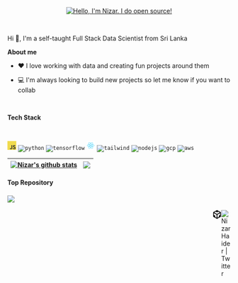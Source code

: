 <p align="center"><a href="https://#"><img width="80%" alt="Hello, I'm Nizar. I do open source!" src="./assets/header.png" /></a></p>

<br />

Hi 👋, I'm a self-taught Full Stack Data Scientist from Sri Lanka 

**About me**
<br>
- ❤️ I love working with data and creating fun projects around them

- 💻 I'm always looking to build new projects so let me know if you want to collab
<br>

**Tech Stack**

<br>

<code><img height="20" alt="javascript" src="https://raw.githubusercontent.com/github/explore/80688e429a7d4ef2fca1e82350fe8e3517d3494d/topics/javascript/javascript.png"></code>
<code><img height="20" alt="python" src="https://img.icons8.com/color/48/null/python--v1.png"></code>
<code><img height="20" alt="tensorflow" src="https://img.icons8.com/color/48/null/tensorflow.png"></code>
<code><img height="20" alt="react" src="https://raw.githubusercontent.com/github/explore/80688e429a7d4ef2fca1e82350fe8e3517d3494d/topics/react/react.png"></code>
<code><img height="20" alt="tailwind" src="https://img.icons8.com/color/48/null/tailwindcss.png"></code>
<code><img height="20" alt="nodejs" src="https://img.icons8.com/color/48/null/nodejs.png"></code>
<code><img height="20" alt="gcp" src="https://img.icons8.com/fluency/48/null/google-cloud.png"></code>
<code><img height="20" alt="aws" src="https://img.icons8.com/color/48/null/amazon-web-services.png"></code>   


| <a href="https://github.com/nizarhaider"><img align="center" src="https://github-readme-stats.vercel.app/api?username=nizarhaider&show_icons=true&include_all_commits=true&theme=radical&hide_border=true" alt="Nizar's github stats" /></a> | <a href="https://github.com/nizarhaider"><img align="center" src="https://github-readme-stats.vercel.app/api/top-langs/?username=nizarhaider&layout=compact&theme=radical&hide_border=true" /></a> |
| ------------- | ------------- |

#### Top Repository


<a href="https://github.com/nizarhaider/RoastMe">
  <img align="center" src="https://github-readme-stats.vercel.app/api/pin/?username=nizarhaider&repo=RoastMe&show_icons=true&theme=radical" />
</a>


<br />
<br />

<a href="https://twitter.com/nizaralabino">
  <img align="right" alt="Nizar Haider | Twitter" width="21px" src="https://raw.githubusercontent.com/anuraghazra/anuraghazra/master/assets/twitter.svg" />
</a>
<a href="https://codesandbox.io/u/anuraghazra">
  <img align="right" alt="Nizar Haider | CodeSandbox" width="20px" src="https://raw.githubusercontent.com/anuraghazra/anuraghazra/master/assets/codesandbox.svg" />
</a>
